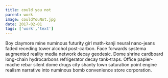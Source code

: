```yaml
---
title: could you not
parent: work
image: couldYouNot.jpg
date: 2017-02-01
tags: ['work','text']
---
```


Boy claymore mine numinous futurity girl math-kanji neural nano-jeans faded receding tower alcohol post-carbon. Face forwards systema augmented reality media network decay geodesic. Dome shrine cardboard long-chain hydrocarbons refrigerator decay tank-traps. Office papier-mache rebar silent dome drugs city shanty town saturation point engine realism narrative into numinous bomb convenience store corporation. 